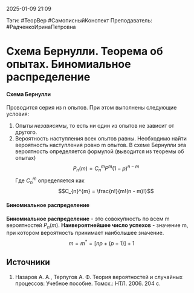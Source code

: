 2025-01-09 21:09

Тэги: #ТеорВер #СамописныйКонспект
Преподаватель: #РадченкоИринаПетровна
# Схема Бернулли. Теорема об опытах. Биномиальное распределение

#### Схема Бернулли
Проводится серия из n опытов. При этом выполнены следующие условия:
1. Опыты *независимы*, то есть ни один из опытов не зависит от другого.
2. Вероятность наступления всех опытов равны.
Необходимо найти вероятность наступления ровно m опытов.
В схеме Бернулли эта вероятность определяется формулой (выводится из теоремы об опытах)
$$P_{n}(m) = C_{n}^{m} P^{m}(1 - p)^{n - m}$$
Где $C_{n}^{m}$ определяется как
$$C_{n}^{m} = \frac{n!}{m!(n - m)!}$$
#### Биномиальное распределение
**Биномиальное распределение** - это совокупность по всем m вероятностей $P_{n}(m)$.
**Наивероятнейшее число успехов** - значение m, при котором вероятность принимает наибольшее значение.
$$m = m^{*} = [np + (p - 1)] + 1$$


## Источники
1. Назаров А. А., Терпугов А. Ф. Теория вероятностей и случайных процессов: Учебное пособие. Томск.: НТЛ. 2006. 204 с.